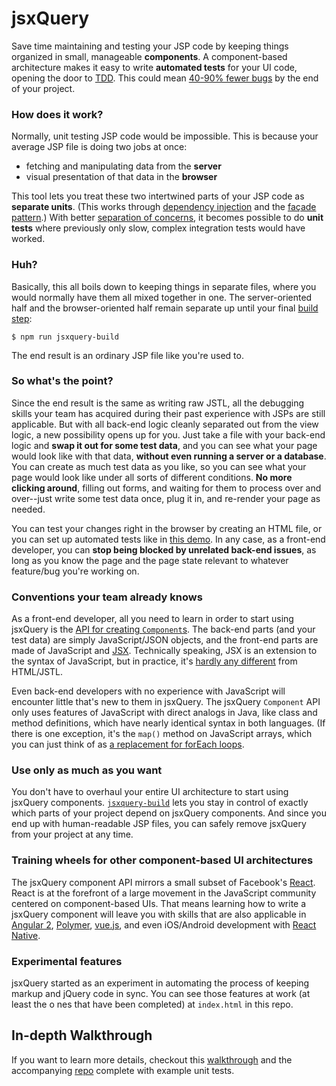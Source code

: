 # jsxQuery

Save time maintaining and testing your JSP code by keeping things organized in small, manageable **components**. A component-based architecture makes it easy to write **automated tests** for your UI code, opening the door to [TDD](http://agiledata.org/essays/tdd.html). This could mean [40-90% fewer bugs](http:/f/research.microsoft.com/en-us/groups/ese/nagappan_tdd.pdf) by the end of your project.

### How does it work?

Normally, unit testing JSP code would be impossible. This is because your average JSP file is doing two jobs at once:

* fetching and manipulating data from the **server**
* visual presentation of that data in the **browser**

This tool lets you treat these two intertwined parts of your JSP code as **separate units**. (This works through [dependency injection](http://www.informit.com/articles/article.aspx?p=1946176&seqNum=2) and the [façade pattern](http://stackoverflow.com/questions/5242429/what-is-facade-design-pattern).) With better [separation of concerns](http://deviq.com/separation-of-concerns/), it becomes possible to do **unit tests** where previously only slow, complex integration tests would have worked.

### Huh?

Basically, this all boils down to keeping things in separate files, where you would normally have them all mixed together in one. The server-oriented half and the browser-oriented half remain separate up until your final [build step](https://justinsilvestre.gitbooks.io/unit-testing-in-atg/content/chapter2.html#building-some-jsp-files):

```
$ npm run jsxquery-build
```

The end result is an ordinary JSP file like you're used to.

### So what's the point?

Since the end result is the same as writing raw JSTL, all the debugging skills your team has acquired during their past experience with JSPs are still applicable. But with all back-end logic cleanly separated out from the view logic, a new possibility opens up for you. Just take a file with your back-end logic and **swap it out for some test data**, and you can see what your page would look like with that data, **without even running a server or a database**. You can create as much test data as you like, so you can see what your page would look like under all sorts of different conditions. **No more clicking around**, filling out forms, and waiting for them to process over and over--just write some test data once, plug it in, and re-render your page as needed.

You can test your changes right in the browser by creating an HTML file, or you can set up automated tests like in [this demo](https://github.com/justinsilvestre/jsxquery-demo). In any case, as a front-end developer, you can **stop being blocked by unrelated back-end issues**, as long as you know the page and the page state relevant to whatever feature/bug you're working on. 

### Conventions your team already knows

As a front-end developer, all you need to learn in order to start using jsxQuery is the [API for creating `Component`s](https://justinsilvestre.gitbooks.io/unit-testing-in-atg/content/chapter2.html). The back-end parts (and your test data) are simply JavaScript/JSON objects, and the front-end parts are made of JavaScript and [JSX](https://justinsilvestre.gitbooks.io/unit-testing-in-atg/content/chapter1.html). Technically speaking, JSX is an extension to the syntax of JavaScript, but in practice, it's [hardly any different](https://justinsilvestre.gitbooks.io/unit-testing-in-atg/content/jsx.html) from HTML/JSTL.

Even back-end developers with no experience with JavaScript will encounter little that's new to them in jsxQuery. The jsxQuery `Component` API only uses features of JavaScript with direct analogs in Java, like class and method definitions, which have nearly identical syntax in both languages. (If there is one exception, it's the `map()` method on JavaScript arrays, which you can just think of as [a replacement for forEach loops](https://justinsilvestre.gitbooks.io/unit-testing-in-atg/content/chapter3.html#3-iterating-over-collections).

### Use only as much as you want

You don't have to overhaul your entire UI architecture to start using jsxQuery components. [`jsxquery-build`](https://justinsilvestre.gitbooks.io/unit-testing-in-atg/content/chapter2.html#building-some-jsp-files) lets you stay in control of exactly which parts of your project depend on jsxQuery components. And since you end up with human-readable JSP files, you can safely remove jsxQuery from your project at any time.

### Training wheels for other component-based UI architectures

The jsxQuery component API mirrors a small subset of Facebook's [React](https://facebook.github.io/react/). React is at the forefront of a large movement in the JavaScript community centered on component-based UIs. That means learning how to write a jsxQuery component will leave you with skills that are also applicable in [Angular 2](https://angular.io/), [Polymer](https://www.polymer-project.org/1.0/), [vue.js](https://vuejs.org/), and even iOS/Android development with [React Native](https://facebook.github.io/react-native/).

### Experimental features

jsxQuery started as an experiment in automating the process of keeping markup and jQuery code in sync. You can see those features at work (at least the o nes that have been completed) at `index.html` in this repo.

## In-depth Walkthrough

If you want to learn more details, checkout this [walkthrough](https://justinsilvestre.gitbooks.io/unit-testing-in-atg/content/) and the accompanying [repo](https://github.com/justinsilvestre/jsxquery-demo) complete with example unit tests.

